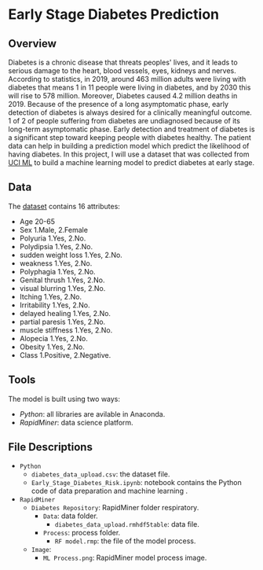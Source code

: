 # Early Stage Diabetes Prediction

## Overview

Diabetes is a chronic disease that threats peoples' lives, and it leads to serious damage to the heart, blood vessels, eyes, kidneys and nerves. According to statistics, in 2019, around 463 million adults were living with diabetes that means 1 in 11 people were living in diabetes, and by 2030 this will rise to 578 million. Moreover, Diabetes caused 4.2 million deaths in 2019. Because of the presence of a long asymptomatic phase, early detection of diabetes is always desired for a clinically meaningful outcome. 1 of 2 of people suffering from diabetes are undiagnosed because of its long-term asymptomatic phase. 
Early detection and treatment of diabetes is a significant step toward keeping people with diabetes healthy. The patient data can help in building a prediction model which predict the likelihood of having diabetes. 
In this project, I will use a dataset that was collected from [UCI ML](https://archive.ics.uci.edu/ml/datasets/Early+stage+diabetes+risk+prediction+dataset.) to build a machine learning model to predict diabetes at early stage.


## Data

The [dataset](https://archive.ics.uci.edu/ml/datasets/Early+stage+diabetes+risk+prediction+dataset.) contains 16 attributes:

- Age 20-65
- Sex 1.Male, 2.Female
- Polyuria 1.Yes, 2.No.
- Polydipsia 1.Yes, 2.No.
- sudden weight loss 1.Yes, 2.No.
- weakness 1.Yes, 2.No.
- Polyphagia 1.Yes, 2.No.
- Genital thrush 1.Yes, 2.No.
- visual blurring 1.Yes, 2.No.
- Itching 1.Yes, 2.No.
- Irritability 1.Yes, 2.No.
- delayed healing 1.Yes, 2.No.
- partial paresis 1.Yes, 2.No.
- muscle stiffness 1.Yes, 2.No.
- Alopecia 1.Yes, 2.No.
- Obesity 1.Yes, 2.No.
- Class 1.Positive, 2.Negative.

## Tools

The model is built using two ways: 
- *Python*: all libraries are avilable in Anaconda.
- *RapidMiner*: data science platform.

## File Descriptions 

- `Python`
	- `diabetes_data_upload.csv`: the dataset file.
	- `Early_Stage_Diabetes_Risk.ipynb`: notebook contains the Python code of data preparation and machine learning . 
- `RapidMiner`
	- `Diabetes Repository`: RapidMiner folder respiratory.
		- `Data`: data folder.
			- `diabetes_data_upload.rmhdf5table`: data file.
		- `Process`: process folder.
			- `RF model.rmp`: the file of the model process. 
	- `Image`: 
		- `ML Process.png`: RapidMiner model process image.
	 


